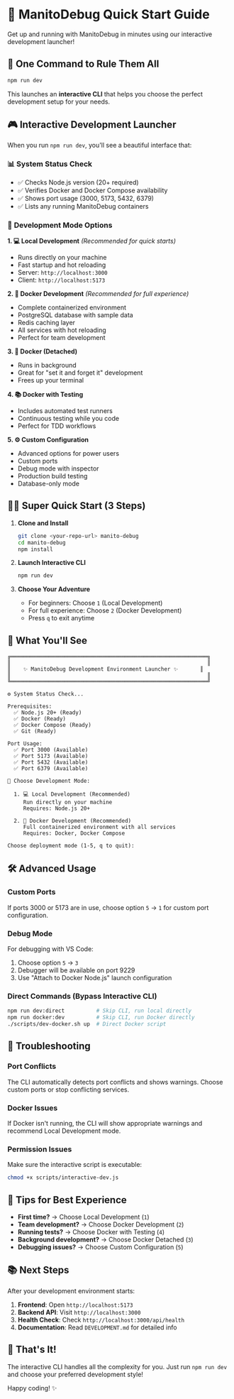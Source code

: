 # 🚀 ManitoDebug Quick Start Guide

Get up and running with ManitoDebug in minutes using our interactive development launcher!

## 🎯 One Command to Rule Them All

```bash
npm run dev
```

This launches an **interactive CLI** that helps you choose the perfect development setup for your needs.

## 🎮 Interactive Development Launcher

When you run `npm run dev`, you'll see a beautiful interface that:

### 📊 **System Status Check**
- ✅ Checks Node.js version (20+ required)
- ✅ Verifies Docker and Docker Compose availability
- ✅ Shows port usage (3000, 5173, 5432, 6379)
- ✅ Lists any running ManitoDebug containers

### 🎯 **Development Mode Options**

**1. 💻 Local Development** *(Recommended for quick starts)*
- Runs directly on your machine
- Fast startup and hot reloading
- Server: `http://localhost:3000`
- Client: `http://localhost:5173`

**2. 🐳 Docker Development** *(Recommended for full experience)*
- Complete containerized environment
- PostgreSQL database with sample data
- Redis caching layer
- All services with hot reloading
- Perfect for team development

**3. 🐳 Docker (Detached)**
- Runs in background
- Great for "set it and forget it" development
- Frees up your terminal

**4. 📚 Docker with Testing**
- Includes automated test runners
- Continuous testing while you code
- Perfect for TDD workflows

**5. ⚙️ Custom Configuration**
- Advanced options for power users
- Custom ports
- Debug mode with inspector
- Production build testing
- Database-only mode

## 🏃‍♂️ Super Quick Start (3 Steps)

1. **Clone and Install**
   ```bash
   git clone <your-repo-url> manito-debug
   cd manito-debug
   npm install
   ```

2. **Launch Interactive CLI**
   ```bash
   npm run dev
   ```

3. **Choose Your Adventure**
   - For beginners: Choose `1` (Local Development)
   - For full experience: Choose `2` (Docker Development)
   - Press `q` to exit anytime

## 🎨 What You'll See

```
╔══════════════════════════════════════════════════════════════╗
║                                                              ║
║    ✨ ManitoDebug Development Environment Launcher ✨       ║
║                                                              ║
╚══════════════════════════════════════════════════════════════╝

⚙️ System Status Check...

Prerequisites:
  ✅ Node.js 20+ (Ready)
  ✅ Docker (Ready)  
  ✅ Docker Compose (Ready)
  ✅ Git (Ready)

Port Usage:
  ✅ Port 3000 (Available)
  ✅ Port 5173 (Available)
  ✅ Port 5432 (Available)
  ✅ Port 6379 (Available)

🚀 Choose Development Mode:

  1. 💻 Local Development (Recommended)
     Run directly on your machine
     Requires: Node.js 20+

  2. 🐳 Docker Development (Recommended)
     Full containerized environment with all services
     Requires: Docker, Docker Compose

Choose deployment mode (1-5, q to quit): 
```

## 🛠️ Advanced Usage

### Custom Ports
If ports 3000 or 5173 are in use, choose option `5` → `1` for custom port configuration.

### Debug Mode
For debugging with VS Code:
1. Choose option `5` → `3`
2. Debugger will be available on port 9229
3. Use "Attach to Docker Node.js" launch configuration

### Direct Commands (Bypass Interactive CLI)
```bash
npm run dev:direct          # Skip CLI, run local directly
npm run docker:dev          # Skip CLI, run Docker directly
./scripts/dev-docker.sh up  # Direct Docker script
```

## 🚨 Troubleshooting

### Port Conflicts
The CLI automatically detects port conflicts and shows warnings. Choose custom ports or stop conflicting services.

### Docker Issues
If Docker isn't running, the CLI will show appropriate warnings and recommend Local Development mode.

### Permission Issues
Make sure the interactive script is executable:
```bash
chmod +x scripts/interactive-dev.js
```

## 🎯 Tips for Best Experience

- **First time?** → Choose Local Development (`1`)
- **Team development?** → Choose Docker Development (`2`)
- **Running tests?** → Choose Docker with Testing (`4`)
- **Background development?** → Choose Docker Detached (`3`)
- **Debugging issues?** → Choose Custom Configuration (`5`)

## 📚 Next Steps

After your development environment starts:

1. **Frontend**: Open `http://localhost:5173`
2. **Backend API**: Visit `http://localhost:3000`
3. **Health Check**: Check `http://localhost:3000/api/health`
4. **Documentation**: Read `DEVELOPMENT.md` for detailed info

## 🎉 That's It!

The interactive CLI handles all the complexity for you. Just run `npm run dev` and choose your preferred development style!

Happy coding! ✨